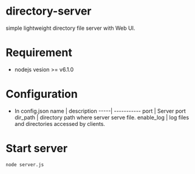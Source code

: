 # directory-server
simple lightweight directory file server with Web UI.

# Requirement
- nodejs vesion >= v6.1.0

# Configuration
- In config.json
name | description
-----| -----------
port | Server port
dir_path | directory path where server serve file.
enable_log | log files and directories accessed by clients.
# Start server
```node server.js```
